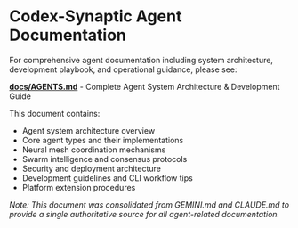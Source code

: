 # Codex-Synaptic Agent Documentation

For comprehensive agent documentation including system architecture, development playbook, and operational guidance, please see:

**[docs/AGENTS.md](docs/AGENTS.md)** - Complete Agent System Architecture & Development Guide

This document contains:
- Agent system architecture overview
- Core agent types and their implementations  
- Neural mesh coordination mechanisms
- Swarm intelligence and consensus protocols
- Security and deployment architecture
- Development guidelines and CLI workflow tips
- Platform extension procedures

*Note: This document was consolidated from GEMINI.md and CLAUDE.md to provide a single authoritative source for all agent-related documentation.*
